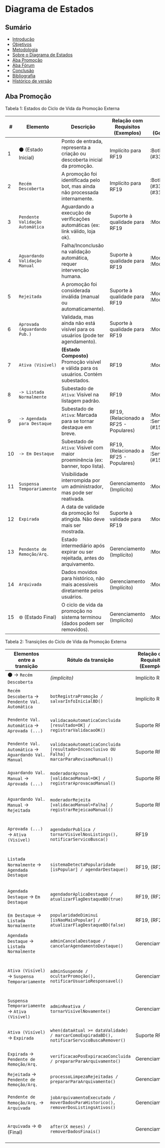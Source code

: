 # Diagrama de Estados

## Sumário

- [Introdução](#Introdução)
- [Objetivos](#Objetivos)
- [Metodologia](#Metodologia)
- [Sobre o Diagrama de Estados](#Sobre-o-Diagrama-de-Estados)
- [Aba Promoção](#Aba-Promoção)
- [Aba Fórum](#Aba-Fórum)
- [Conclusão](#Conclusão)
- [Bibliografia](#Bibliografia)
- [Histórico de versão](#Histórico-de-versão)


## Aba Promoção

Tabela 1: Estados do Ciclo de Vida da Promoção Externa

| #  | Elemento                      | Descrição                                                                    | Relação com Requisitos (Exemplos) | Relação com Componentes (Gerenciador Principal) |
|----|-------------------------------|------------------------------------------------------------------------------|-----------------------------------|---------------------------------------------------|
| 1  | ⚫ (Estado Inicial)           | Ponto de entrada, representa a criação ou descoberta inicial da promoção.   | Implícito para RF19               | :BotImportadorPromocoes (#33)                     |
| 2  | `Recém Descoberta`            | A promoção foi identificada pelo bot, mas ainda não processada internamente.   | Implícito para RF19               | :BotImportadorPromocoes (#33), :ModuloPromocoes (#31) |
| 3  | `Pendente Validação Automática` | Aguardando a execução de verificações automáticas (ex: link válido, loja ok). | Suporte à qualidade para RF19     | :ModuloPromocoes (#31)                            |
| 4  | `Aguardando Validação Manual` | Falha/Inconclusão na validação automática, requer intervenção humana.         | Suporte à qualidade para RF19     | :ModuloPromocoes (#31), :ModuloModeracao (#28)    |
| 5  | `Rejeitada`                   | A promoção foi considerada inválida (manual ou automaticamente).               | Suporte à qualidade para RF19     | :ModuloPromocoes (#31), :ModuloModeracao (#28)    |
| 6  | `Aprovada (Aguardando Pub.)`  | Validada, mas ainda não está visível para os usuários (pode ter agendamento). | Suporte à qualidade para RF19     | :ModuloPromocoes (#31)                            |
| 7  | `Ativa (Visível)`             | **(Estado Composto)** Promoção visível e válida para os usuários. Contém subestados. | RF19                              | :ModuloPromocoes (#31)                            |
| 8  | `-> Listada Normalmente`       | Subestado de `Ativa`: Visível na listagem padrão.                            | RF19                              | :ModuloPromocoes (#31)                            |
| 9  | `-> Agendada para Destaque`    | Subestado de `Ativa`: Marcada para se tornar destaque em breve.              | RF19, (Relacionado a RF25 - Populares) | :ModuloPromocoes (#31), :ServicoRecomendacoes (#15)? |
| 10 | `-> Em Destaque`              | Subestado de `Ativa`: Visível com maior proeminência (ex: banner, topo lista). | RF19, (Relacionado a RF25 - Populares) | :ModuloPromocoes (#31), :ServicoRecomendacoes (#15)? |
| 11 | `Suspensa Temporariamente`    | Visibilidade interrompida por um administrador, mas pode ser reativada.      | Gerenciamento (Implícito)         | :ModuloPromocoes (#31)                            |
| 12 | `Expirada`                    | A data de validade da promoção foi atingida. Não deve mais ser mostrada.     | Suporte à validade para RF19    | :ModuloPromocoes (#31)                            |
| 13 | `Pendente de Remoção/Arq.`   | Estado intermediário após expirar ou ser rejeitada, antes do arquivamento.    | Gerenciamento (Implícito)         | :ModuloPromocoes (#31)                            |
| 14 | `Arquivada`                   | Dados movidos para histórico, não mais acessíveis diretamente pelos usuários.   | Gerenciamento (Implícito)         | :ModuloPromocoes (#31)                            |
| 15 | ⊚ (Estado Final)              | O ciclo de vida da promoção no sistema terminou (dados podem ser removidos). | Gerenciamento (Implícito)         | :ModuloPromocoes (#31)                            |


Tabela 2: Transições do Ciclo de Vida da Promoção Externa


| Elementos entre a transição                    | Rótulo da transição                                                              | Relação com Requisitos (Exemplos)      | Relação com Componentes (Evento / Ação)                                       |
|------------------------------------------------|------------------------------------------------------------------------------------|----------------------------------------|-------------------------------------------------------------------------------|
| ⚫ -> `Recém Descoberta`                         | *(implícito)* | Implícito RF19                         | :BotImportadorPromocoes (#33)                                                 |
| `Recém Descoberta` -> `Pendente Val. Automática` | `botRegistraPromoção / salvarInfoInicialBD()`                                    | Implícito RF19                         | :BotImportadorPromocoes (#33) / :ModuloPromocoes (#31) via :BancoDeDados (#34) |
| `Pendente Val. Automática` -> `Aprovada (...)`   | `validacaoAutomaticaConcluida [resultado=OK] / registrarValidacaoOK()`             | Suporte RF19                           | :ModuloPromocoes (#31) / :ModuloPromocoes (#31) via :BancoDeDados (#34)       |
| `Pendente Val. Automática` -> `Aguardando Val. Manual` | `validacaoAutomaticaConcluida [resultado=Inconclusivo OU Falha] / marcarParaRevisaoManual()` | Suporte RF19                           | :ModuloPromocoes (#31) / :ModuloPromocoes (#31) via :BancoDeDados (#34)       |
| `Aguardando Val. Manual` -> `Aprovada (...)`   | `moderadorAprova [validacaoManual=OK] / registrarAprovacaoManual()`              | Suporte RF19                           | :ModuloModeracao (#28) / :ModuloPromocoes (#31) via :BancoDeDados (#34)       |
| `Aguardando Val. Manual` -> `Rejeitada`          | `moderadorRejeita [validacaoManual=Falha] / registrarRejeicaoManual()`           | Suporte RF19                           | :ModuloModeracao (#28) / :ModuloPromocoes (#31) via :BancoDeDados (#34)       |
| `Aprovada (...)` -> `Ativa (Visível)`            | `agendadorPublica / tornarVisivelNosListings(), notificarServicoBusca()`         | RF19                                   | Agendador ou :ModuloPromocoes (#31) / :ModuloPromocoes (#31), :ServicoBusca (#14)|
| `Listada Normalmente` -> `Agendada Destaque`     | `sistemaDetectaPopularidade [isPopular] / agendarDestaque()`                     | RF19, (RF25)                           | :ModuloPromocoes (#31) ou :ServicoRecomendacoes (#15) / :ModuloPromocoes (#31) |
| `Agendada Destaque` -> `Em Destaque`             | `agendadorAplicaDestaque / atualizarFlagDestaqueBD(true)`                          | RF19, (RF25)                           | Agendador ou :ModuloPromocoes (#31) / :ModuloPromocoes (#31) via :BD (#34)     |
| `Em Destaque` -> `Listada Normalmente`         | `popularidadeDiminui [isNaoMaisPopular] / atualizarFlagDestaqueBD(false)`         | RF19, (RF25)                           | :ModuloPromocoes (#31) / :ModuloPromocoes (#31) via :BD (#34)                 |
| `Agendada Destaque` -> `Listada Normalmente`     | `adminCancelaDestaque / cancelarAgendamentoDestaque()`                           | Gerenciamento                          | Admin via :ModuloPromocoes (#31) / :ModuloPromocoes (#31)                   |
| `Ativa (Visível)` -> `Suspensa Temporariamente`  | `adminSuspende / ocultarPromoção(), notificarUsuarioResponsavel()`               | Gerenciamento                          | Admin via :ModuloPromocoes (#31) / :ModuloPromocoes (#31), :ServicoNotificacoes (#13) |
| `Suspensa Temporariamente` -> `Ativa (Visível)`  | `adminReativa / tornarVisivelNovamente()`                                        | Gerenciamento                          | Admin via :ModuloPromocoes (#31) / :ModuloPromocoes (#31)                   |
| `Ativa (Visível)` -> `Expirada`                  | `when(dataAtual >= dataValidade) / marcarComoExpiradaBD(), notificarServicoBuscaRemover()` | Suporte RF19                           | :ModuloPromocoes (#31) / :ModuloPromocoes (#31) via :BD (#34), :ServicoBusca (#14) |
| `Expirada` -> `Pendente de Remoção/Arq.`        | `verificacaoPosExpiracaoConcluida / prepararParaArquivamento()`                  | Gerenciamento                          | :ModuloPromocoes (#31) / :ModuloPromocoes (#31)                               |
| `Rejeitada` -> `Pendente de Remoção/Arq.`       | `processoLimpezaRejeitadas / prepararParaArquivamento()`                         | Gerenciamento                          | :ModuloPromocoes (#31) / :ModuloPromocoes (#31)                               |
| `Pendente de Remoção/Arq.` -> `Arquivada`      | `jobArquivamentoExecutado / moverDadosParaHistorico(), removerDosListingsAtivos()` | Gerenciamento                          | Agendador ou :ModuloPromocoes (#31) / :ModuloPromocoes (#31) via :BD (#34)     |
| `Arquivada` -> ⊚ (Final)                        | `after(X meses) / removerDadosFinais()`                                          | Gerenciamento                          | Agendador ou :ModuloPromocoes (#31) / :ModuloPromocoes (#31) via :BD (#34)     |
